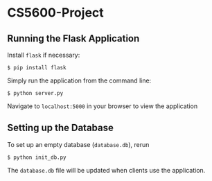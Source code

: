 # CS5600-Project

## Running the Flask Application

Install `flask` if necessary:

`$ pip install flask`

Simply run the application from the command line:

`$ python server.py`

Navigate to `localhost:5000` in your browser to view the application

## Setting up the Database

To set up an empty database (`database.db`), rerun

`$ python init_db.py`

The `database.db` file will be updated when clients use the application.
